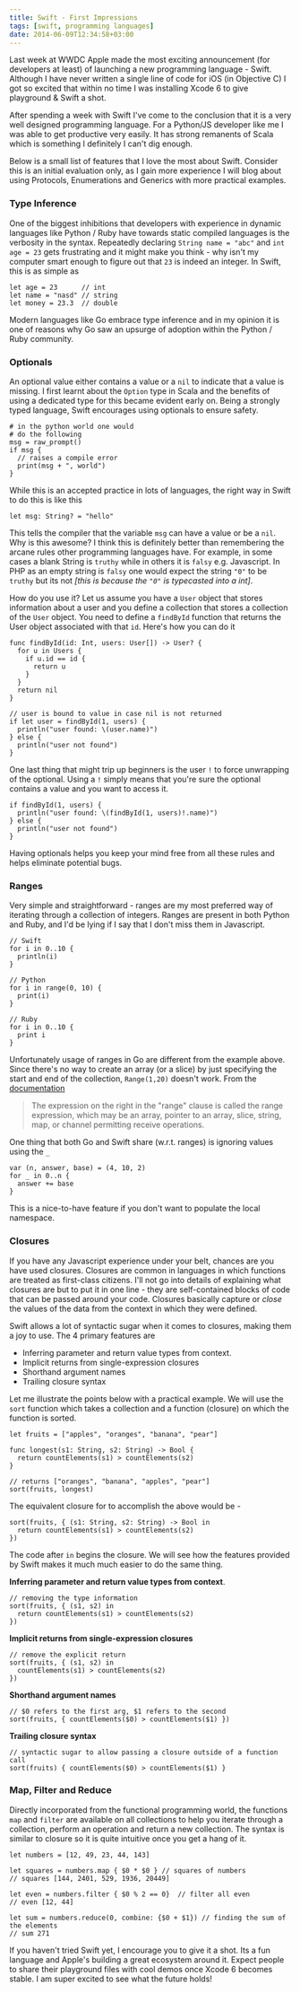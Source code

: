 ```yaml
---
title: Swift - First Impressions
tags: [swift, programming languages]
date: 2014-06-09T12:34:58+03:00
---
```


Last week at WWDC Apple made the most exciting announcement (for developers at least) of launching a new programming language - Swift. Although I have never written a single line of code for iOS (in Objective C) I got so excited that within no time I was installing Xcode 6 to give playground & Swift a shot. 

After spending a week with Swift I've come to the conclusion that it is a very well designed programming language. For a Python/JS developer like me I was able to get productive very easily. It has strong remanents of Scala which is something I definitely I can't dig enough. 

Below is a small list of features that I love the most about Swift. Consider this is an initial evaluation only, as I gain more experience I will blog about using Protocols, Enumerations and Generics with more practical examples.

### Type Inference
One of the biggest inhibitions that developers with experience in dynamic languages like Python / Ruby have towards static compiled languages is the verbosity in the syntax. Repeatedly declaring `String name = "abc"` and `int age = 23` gets frustrating and it might make you think - why isn't my computer smart enough to figure out that `23` is indeed an integer. In Swift, this is as simple as

```
let age = 23      // int
let name = "nasd" // string
let money = 23.3  // double
```

Modern languages like Go embrace type inference and in my opinion it is one of reasons why Go saw an upsurge of adoption within the Python / Ruby community. 

### Optionals
An optional value either contains a value or a `nil` to indicate that a value is missing. I first learnt about the `Option` type in Scala and the benefits of using a dedicated type for this became evident early on. Being a strongly typed language, Swift encourages using optionals to ensure safety.

```
# in the python world one would 
# do the following
msg = raw_prompt()
if msg {
  // raises a compile error
  print(msg + ", world")
}
```

While this is an accepted practice in lots of languages, the right way in Swift to do this is like this 

```
let msg: String? = "hello"
```

This tells the compiler that the variable `msg` can have a value or be a `nil`. Why is this awesome? I think this is definitely better than remembering the arcane rules other programming languages have. For example, in some cases a blank String is `truthy` while in others it is `falsy` e.g. Javascript. In PHP as an empty string is `falsy` one would expect the string `"0"` to be `truthy` but its not _[this is because the `"0"` is typecasted into a int]_.

How do you use it? Let us assume you have a `User` object that stores information about a user and you define a collection that stores a collection of the `User` object. You need to define a `findById` function that returns the User object associated with that `id`. Here's how you can do it 

```
func findById(id: Int, users: User[]) -> User? {
  for u in Users {
    if u.id == id {
      return u
    }	
  }
  return nil
}

// user is bound to value in case nil is not returned
if let user = findById(1, users) {
  println("user found: \(user.name)")
} else {
  println("user not found")
}
```

One last thing that might trip up beginners is the user `!` to force unwrapping of the optional. Using a `!` simply means that you're sure the optional contains a value and you want to access it.

```
if findById(1, users) {
  println("user found: \(findById(1, users)!.name)")
} else {
  println("user not found")
}
```


Having optionals helps you keep your mind free from all these rules and helps eliminate potential bugs.

### Ranges
Very simple and straightforward - ranges are my most preferred way of iterating through a collection of integers. Ranges are present in both Python and Ruby, and I'd be lying if I say that I don't miss them in Javascript.

```
// Swift
for i in 0..10 {
  println(i)
}

// Python
for i in range(0, 10) {
  print(i)
}

// Ruby
for i in 0..10 {
  print i
}
```

Unfortunately usage of ranges in Go are different from the example above. Since there's no way to create an array (or a slice) by just specifying the start and end of the collection, `Range(1,20)` doesn't work. From the [documentation](http://golang.org/ref/spec#RangeClause)

> The expression on the right in the "range" clause is called the range expression, which may be an array, pointer to an array, slice, string, map, or channel permitting receive operations.

One thing that both Go and Swift share (w.r.t. ranges) is ignoring values using the `_`

```
var (n, answer, base) = (4, 10, 2)
for _ in 0..n {
  answer += base
}
```

This is a nice-to-have feature if you don't want to populate the local namespace.

### Closures
If you have any Javascript experience under your belt, chances are you have used closures. Closures are common in languages in which functions are treated as first-class citizens. I'll not go into details of explaining what closures are but to put it in one line - they are self-contained blocks of code that can be passed around your code. Closures basically capture or *close* the values of the data from the context in which they were defined.

Swift allows a lot of syntactic sugar when it comes to closures, making them a joy to use. The 4 primary features are 

- Inferring parameter and return value types from context. 
- Implicit returns from single-expression closures 
- Shorthand argument names 
- Trailing closure syntax

Let me illustrate the points below with a practical example. We will use the `sort` function which takes a collection and a function (closure) on which the function is sorted.

```
let fruits = ["apples", "oranges", "banana", "pear"]

func longest(s1: String, s2: String) -> Bool {
  return countElements(s1) > countElements(s2)
}

// returns ["oranges", "banana", "apples", "pear"]
sort(fruits, longest)
```

The equivalent closure for to accomplish the above would be - 
```
sort(fruits, { (s1: String, s2: String) -> Bool in
  return countElements(s1) > countElements(s2)
})
```
The code after `in` begins the closure. We will see how the features provided by Swift makes it much much easier to do the same thing.

**Inferring parameter and return value types from context**. 
```
// removing the type information
sort(fruits, { (s1, s2) in 
  return countElements(s1) > countElements(s2)
})
```

**Implicit returns from single-expression closures**
```
// remove the explicit return
sort(fruits, { (s1, s2) in  
  countElements(s1) > countElements(s2)
})
```
**Shorthand argument names**

```
// $0 refers to the first arg, $1 refers to the second
sort(fruits, { countElements($0) > countElements($1) })
```

**Trailing closure syntax**
```
// syntactic sugar to allow passing a closure outside of a function call
sort(fruits) { countElements($0) > countElements($1) }
```

### Map, Filter and Reduce
Directly incorporated from the functional programming world, the functions `map` and `filter` are available on all collections to help you iterate through a collection, perform an operation and return a new collection. The syntax is similar to closure so it is quite intuitive once you get a hang of it.

```
let numbers = [12, 49, 23, 44, 143]

let squares = numbers.map { $0 * $0 } // squares of numbers
// squares [144, 2401, 529, 1936, 20449]

let even = numbers.filter { $0 % 2 == 0}  // filter all even
// even [12, 44]

let sum = numbers.reduce(0, combine: {$0 + $1}) // finding the sum of the elements
// sum 271
```

If you haven't tried Swift yet, I encourage you to give it a shot. Its a fun language and Apple's building a great ecosystem around it. Expect people to share their playground files with cool demos once Xcode 6 becomes stable. I am super excited to see what the future holds!
